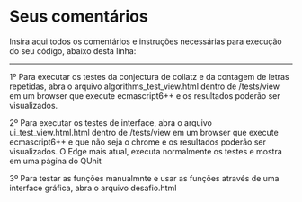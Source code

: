 # Seus comentários

Insira aqui todos os comentários e instruções necessárias para execução do seu código, abaixo desta linha:

---

1º Para executar os testes da conjectura de collatz e da contagem de letras repetidas, abra o arquivo algorithms_test_view.html dentro de /tests/view 
em um browser que execute ecmascript6++ e os resultados poderão ser visualizados.

2º Para executar os testes de interface, abra o arquivo ui_test_view.html.html dentro de /tests/view em um browser que execute ecmascript6++ e 
que não seja o chrome e os resultados poderão ser visualizados. O Edge mais atual, executa normalmente os testes e mostra em uma página do QUnit

3º Para testar as funções manualmnte e usar as funções através de uma interface gráfica, abra o arquivo desafio.html
